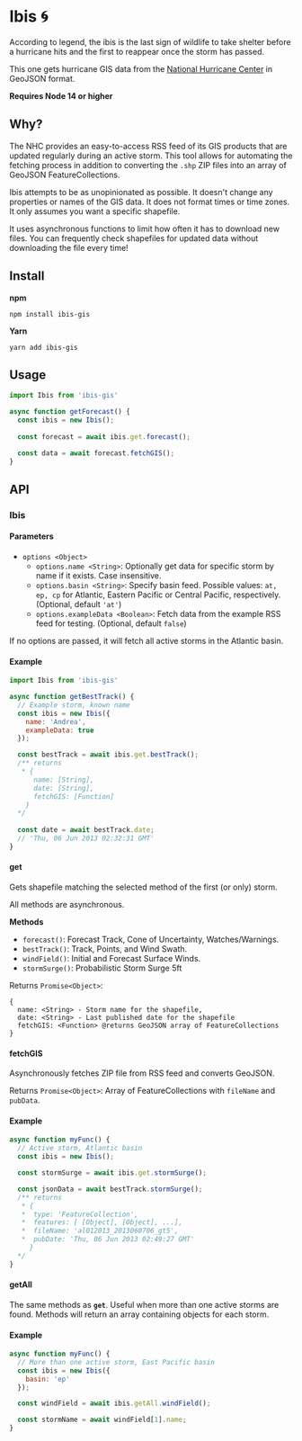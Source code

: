 # Ibis 🌀

According to legend, the ibis is the last sign of wildlife to take shelter before a hurricane hits and the first to reappear once the storm has passed.

This one gets hurricane GIS data from the [National Hurricane Center](https://www.nhc.noaa.gov/) in GeoJSON format.

**Requires Node 14 or higher**

## Why? 

The NHC provides an easy-to-access RSS feed of its GIS products that are updated regularly during an active storm. This tool allows for automating the fetching process in addition to converting the `.shp` ZIP files into an array of GeoJSON FeatureCollections.

Ibis attempts to be as unopinionated as possible. It doesn't change any properties or names of the GIS data. It does not format times or time zones. It only assumes you want a specific shapefile.

It uses asynchronous functions to limit how often it has to download new files. You can frequently check shapefiles for updated data without downloading the file every time!

## Install
__npm__
```
npm install ibis-gis
```
__Yarn__
```
yarn add ibis-gis
```

## Usage

```js
import Ibis from 'ibis-gis'

async function getForecast() {
  const ibis = new Ibis();
 
  const forecast = await ibis.get.forecast(); 

  const data = await forecast.fetchGIS();
}
```

## API

### Ibis

#### Parameters

- `options <Object>`
  - `options.name <String>`: Optionally get data for specific storm by name if it exists. Case insensitive.
  - `options.basin <String>`: Specify basin feed. Possible values: `at, ep, cp` for Atlantic,  Eastern Pacific or Central Pacific, respectively. (Optional, default `'at'`)
  - `options.exampleData <Boolean>`: Fetch data from the example RSS feed for testing. (Optional, default `false`)

If no options are passed, it will fetch all active storms in the Atlantic basin.

#### Example

```js
import Ibis from 'ibis-gis'

async function getBestTrack() {
  // Example storm, known name
  const ibis = new Ibis({
    name: 'Andrea',
    exampleData: true
  });

  const bestTrack = await ibis.get.bestTrack();
  /** returns 
   * {
      name: [String],
      date: [String],
      fetchGIS: [Function]
    }
  */
 
  const date = await bestTrack.date;
  // 'Thu, 06 Jun 2013 02:32:31 GMT'
}
```

#### get

Gets shapefile matching the selected method of the first (or only) storm.

All methods are asynchronous.

**Methods**
- `forecast()`: Forecast Track, Cone of Uncertainty, Watches/Warnings.
- `bestTrack()`: Track, Points, and Wind Swath.
- `windField()`: Initial and Forecast Surface Winds.
- `stormSurge()`: Probabilistic Storm Surge 5ft

Returns `Promise<Object>`:
```
{
  name: <String> - Storm name for the shapefile,
  date: <String> - Last published date for the shapefile
  fetchGIS: <Function> @returns GeoJSON array of FeatureCollections
}
```

#### fetchGIS
Asynchronously fetches ZIP file from RSS feed and converts GeoJSON.

Returns `Promise<Object>`: Array of FeatureCollections with `fileName` and `pubData`.

#### Example
```js
async function myFunc() {
  // Active storm, Atlantic basin
  const ibis = new Ibis();

  const stormSurge = await ibis.get.stormSurge();

  const jsonData = await bestTrack.stormSurge();
  /** returns
   * { 
   *  type: 'FeatureCollection',
   *  features: [ [Object], [Object], ...],
   *  fileName: 'al012013_2013060706_gt5',
   *  pubDate: 'Thu, 06 Jun 2013 02:49:27 GMT' 
     }
  */
}
```

#### getAll

The same methods as **`get`**. Useful when more than one active storms are found. Methods will return an array containing objects for each storm.
#### Example
```js
async function myFunc() {
  // More than one active storm, East Pacific basin
  const ibis = new Ibis({
    basin: 'ep'
  });

  const windField = await ibis.getAll.windField();

  const stormName = await windField[1].name;
}
```